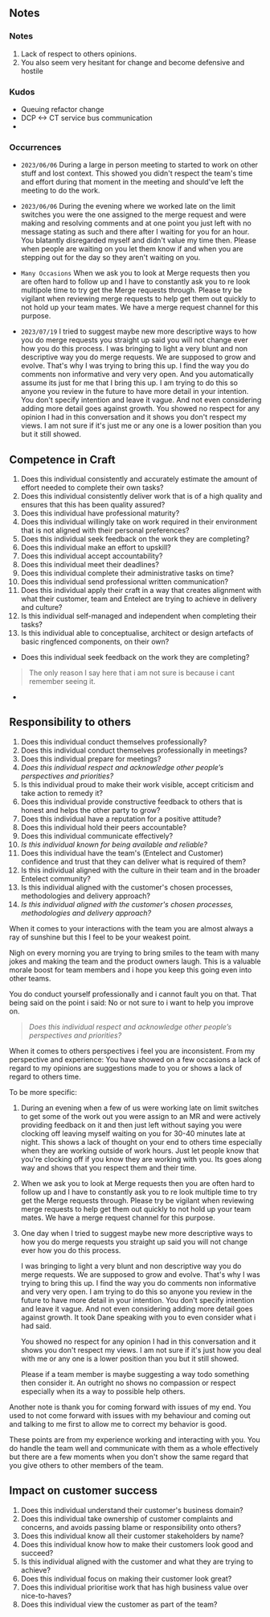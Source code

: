 
## Notes

### Notes

1. Lack of respect to others opinions. 
2. You also seem very hesitant for change and become defensive and hostile

### Kudos
- Queuing refactor change
- DCP <-> CT service bus communication
- 

### Occurrences

- ` 2023/06/06 ` 
  During a large in person meeting to started to work on other stuff and lost context. This showed you didn't respect the team's time and effort during that moment in the meeting and should've left the meeting to do the work.

- ` 2023/06/06 `
  During the evening where we worked late on the limit switches you were the one assigned to the merge request and were making and resolving comments and at one point you just left with no message stating as such and there after I waiting for you for an hour. You blatantly disregarded myself and didn't value my time then. Please when people are waiting on you let them know if and when you are stepping out for the day so they aren't waiting on you.

- ` Many Occasions `
  When we ask you to look at Merge requests then you are often hard to follow up and I have to constantly ask you to re look multipole time to try get the Merge requests through. Please try be vigilant when reviewing merge requests to help get them out quickly to not hold up your team mates. We have a merge request channel for this purpose. 

- ` 2023/07/19 `
  I tried to suggest maybe new more descriptive ways to how you do merge requests you straight up said you will not change ever how you do this process. I was bringing to light a very blunt and non descriptive way you do merge requests. We are supposed to grow and evolve. That's why I was trying to bring this up. I find the way you do comments non informative and very very open. And you automatically assume its just for me that I bring this up. I am trying to do this so anyone you review in the future to have more detail in your intention. You don't specify intention and leave it vague. And not even considering adding more detail goes against growth. You showed no respect for any opinion I had in this conversation and it shows you don't respect my views. I am not sure if it's just me or any one is a lower position than you but it still showed. 



## Competence in Craft

1. Does this individual consistently and accurately estimate the amount of effort needed to complete their own tasks?
2. Does this individual consistently deliver work that is of a high quality and ensures that this has been quality assured?
3. Does this individual have professional maturity?
4. Does this individual willingly take on work required in their environment that is not aligned with their personal preferences?
5. Does this individual seek feedback on the work they are completing?
6. Does this individual make an effort to upskill?
7. Does this individual accept accountability?
8. Does this individual meet their deadlines?
9. Does this individual complete their administrative tasks on time?
10. Does this individual send professional written communication?
11. Does this individual apply their craft in a way that creates alignment with what their customer, team and Entelect are trying to achieve in delivery and culture?
12. Is this individual self-managed and independent when completing their tasks?
13. Is this individual able to conceptualise, architect or design artefacts of basic ringfenced components, on their own?

- Does this individual seek feedback on the work they are completing?
> The only reason I say here that i am not sure is because i cant remember seeing it. 

- 

## Responsibility to others

1. Does this individual conduct themselves professionally?
2. Does this individual conduct themselves professionally in meetings?
3. Does this individual prepare for meetings?
4. *Does this individual respect and acknowledge other people’s perspectives and priorities?*
5. Is this individual proud to make their work visible, accept criticism and take action to remedy it?
6. Does this individual provide constructive feedback to others that is honest and helps the other party to grow?
7. Does this individual have a reputation for a positive attitude?
8. Does this individual hold their peers accountable?
9. Does this individual communicate effectively?
10. *Is this individual known for being available and reliable?*
11. Does this individual have the team's (Entelect and Customer) confidence and trust that they can deliver what is required of them?
12. Is this individual aligned with the culture in their team and in the broader Entelect community?
13. Is this individual aligned with the customer's chosen processes, methodologies and delivery approach?
14. *Is this individual aligned with the customer's chosen processes, methodologies and delivery approach?*


When it comes to your interactions with the team you are almost always a ray of sunshine but this I feel to be your weakest point. 

Nigh on every morning you are trying to bring smiles to the team with many jokes and making the team and the product owners laugh. This is a valuable morale boost for team members and i hope you keep this going even into other teams. 

You do conduct yourself professionally and i cannot fault you on that. That being said on the point i said: No or not sure to i want to help you improve on. 

> *Does this individual respect and acknowledge other people’s perspectives and priorities?*

When it comes to others perspectives i feel you are inconsistent. From my perspective and experience: You have showed on a few occasions a lack of regard to my opinions are suggestions made to you or shows a lack of regard to others time. 

To be more specific: 

1. During an evening when a few of us were working late on limit switches to get some of the work out you were assign to an MR and were actively providing feedback on it and then just left without saying you were clocking off leaving myself waiting on you for 30-40 minutes late at night. This shows a lack of thought on your end to others time especially when they are working outside of work hours. Just let people know that you're clocking off if you know they are working with you. Its goes along way and shows that you respect them and their time. 
2. When we ask you to look at Merge requests then you are often hard to follow up and I have to constantly ask you to re look multiple time to try get the Merge requests through. Please try be vigilant when reviewing merge requests to help get them out quickly to not hold up your team mates. We have a merge request channel for this purpose. 
3. One day when I tried to suggest maybe new more descriptive ways to how you do merge requests you straight up said you will not change ever how you do this process. 
   
   I was bringing to light a very blunt and non descriptive way you do merge requests. We are supposed to grow and evolve. That's why I was trying to bring this up. I find the way you do comments non informative and very very open. I am trying to do this so anyone you review in the future to have more detail in your intention. You don't specify intention and leave it vague. And not even considering adding more detail goes against growth. It took Dane speaking with you to even consider what i had said.
   
   You showed no respect for any opinion I had in this conversation and it shows you don't respect my views. I am not sure if it's just how you deal with me or any one is a lower position than you but it still showed. 
   
   Please if a team member is maybe suggesting a way todo something then consider it. An outright no shows no compassion or respect especially when its a way to possible help others. 
   

Another note is thank you for coming forward with issues of my end. You used to not come forward with issues with my behaviour and coming out and talking to me first to allow me to correct my behavior is good. 

These points are from my experience working and interacting with you. You do handle the team well and communicate with them as a whole effectively but there are a few moments when you don't show the same regard that you give others to other members of the team. 
  

## Impact on customer success

1. Does this individual understand their customer's business domain?
2. Does this individual take ownership of customer complaints and concerns, and avoids passing blame or responsibility onto others?
3. Does this individual know all their customer stakeholders by name?
4. Does this individual know how to make their customers look good and succeed?
5. Is this individual aligned with the customer and what they are trying to achieve?
6. Does this individual focus on making their customer look great?
7. Does this individual prioritise work that has high business value over nice-to-haves?
8. Does this individual view the customer as part of the team?